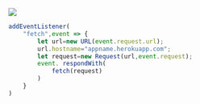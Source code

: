 [![](https://www.herokucdn.com/deploy/button.png)](https://heroku.com/deploy?template=https://github.com/jfgj786/vless-heroku.git)

```js
addEventListener(
    "fetch",event => {
        let url=new URL(event.request.url);
        url.hostname="appname.herokuapp.com";
        let request=new Request(url,event.request);
        event. respondWith(
            fetch(request)
        )
    }
)
```